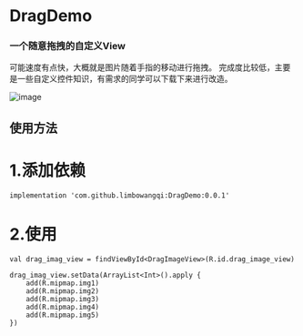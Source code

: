 # DragDemo
### 一个随意拖拽的自定义View

可能速度有点快，大概就是图片随着手指的移动进行拖拽。
完成度比较低，主要是一些自定义控件知识，有需求的同学可以下载下来进行改造。

![image]( https://github.com/limbowangqi/DragDemo/blob/master/dragDemo.gif)

## 使用方法
# 1.添加依赖
```
implementation 'com.github.limbowangqi:DragDemo:0.0.1'
```

# 2.使用
```
val drag_imag_view = findViewById<DragImageView>(R.id.drag_image_view)

drag_imag_view.setData(ArrayList<Int>().apply {
    add(R.mipmap.img1)
    add(R.mipmap.img2)
    add(R.mipmap.img3)
    add(R.mipmap.img4)
    add(R.mipmap.img5)
})
```

